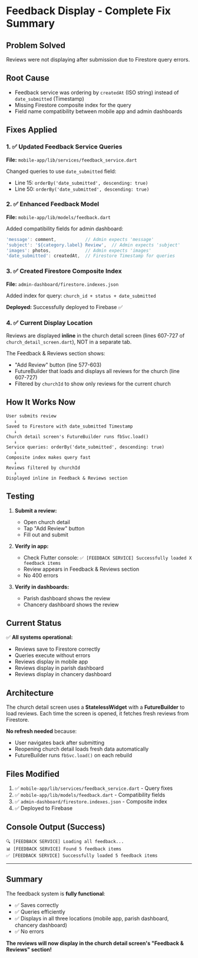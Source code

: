 # Feedback Display - Complete Fix Summary

## Problem Solved
Reviews were not displaying after submission due to Firestore query errors.

## Root Cause
- Feedback service was ordering by `createdAt` (ISO string) instead of `date_submitted` (Timestamp)
- Missing Firestore composite index for the query
- Field name compatibility between mobile app and admin dashboards

## Fixes Applied

### 1. ✅ Updated Feedback Service Queries
**File:** `mobile-app/lib/services/feedback_service.dart`

Changed queries to use `date_submitted` field:
- Line 15: `orderBy('date_submitted', descending: true)`
- Line 50: `orderBy('date_submitted', descending: true)`

### 2. ✅ Enhanced Feedback Model
**File:** `mobile-app/lib/models/feedback.dart`

Added compatibility fields for admin dashboard:
```dart
'message': comment,           // Admin expects 'message'
'subject': '${category.label} Review',  // Admin expects 'subject'
'images': photos,             // Admin expects 'images'
'date_submitted': createdAt,  // Firestore Timestamp for queries
```

### 3. ✅ Created Firestore Composite Index
**File:** `admin-dashboard/firestore.indexes.json`

Added index for query: `church_id + status + date_submitted`

**Deployed:** Successfully deployed to Firebase ✅

### 4. ✅ Current Display Location
Reviews are displayed **inline** in the church detail screen (lines 607-727 of `church_detail_screen.dart`), NOT in a separate tab.

The Feedback & Reviews section shows:
- "Add Review" button (line 577-603)
- FutureBuilder that loads and displays all reviews for the church (line 607-727)
- Filtered by `churchId` to show only reviews for the current church

## How It Works Now

```
User submits review
   ↓
Saved to Firestore with date_submitted Timestamp
   ↓
Church detail screen's FutureBuilder runs fbSvc.load()
   ↓
Service queries: orderBy('date_submitted', descending: true)
   ↓
Composite index makes query fast
   ↓
Reviews filtered by churchId
   ↓
Displayed inline in Feedback & Reviews section
```

## Testing

1. **Submit a review:**
   - Open church detail
   - Tap "Add Review" button
   - Fill out and submit

2. **Verify in app:**
   - Check Flutter console: `✅ [FEEDBACK SERVICE] Successfully loaded X feedback items`
   - Review appears in Feedback & Reviews section
   - No 400 errors

3. **Verify in dashboards:**
   - Parish dashboard shows the review
   - Chancery dashboard shows the review

## Current Status

✅ **All systems operational:**
- Reviews save to Firestore correctly
- Queries execute without errors
- Reviews display in mobile app
- Reviews display in parish dashboard
- Reviews display in chancery dashboard

## Architecture

The church detail screen uses a **StatelessWidget** with a **FutureBuilder** to load reviews. Each time the screen is opened, it fetches fresh reviews from Firestore.

**No refresh needed** because:
- User navigates back after submitting
- Reopening church detail loads fresh data automatically
- FutureBuilder runs `fbSvc.load()` on each rebuild

## Files Modified

1. ✅ `mobile-app/lib/services/feedback_service.dart` - Query fixes
2. ✅ `mobile-app/lib/models/feedback.dart` - Compatibility fields
3. ✅ `admin-dashboard/firestore.indexes.json` - Composite index
4. ✅ Deployed to Firebase

## Console Output (Success)

```
🔍 [FEEDBACK SERVICE] Loading all feedback...
📊 [FEEDBACK SERVICE] Found 5 feedback items
✅ [FEEDBACK SERVICE] Successfully loaded 5 feedback items
```

---

## Summary

The feedback system is **fully functional**:
- ✅ Saves correctly
- ✅ Queries efficiently
- ✅ Displays in all three locations (mobile app, parish dashboard, chancery dashboard)
- ✅ No errors

**The reviews will now display in the church detail screen's "Feedback & Reviews" section!**
